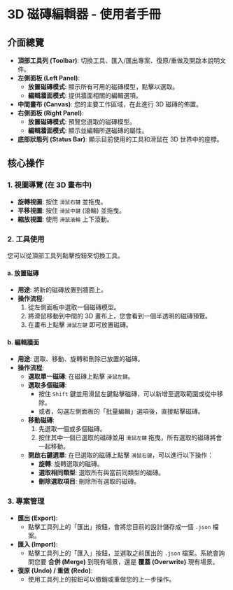 # 3D 磁磚編輯器 - 使用者手冊

## 介面總覽

-   **頂部工具列 (Toolbar)**: 切換工具、匯入/匯出專案、復原/重做及開啟本說明文件。
-   **左側面板 (Left Panel)**:
    -   **放置磁磚模式**: 顯示所有可用的磁磚模型，點擊以選取。
    -   **編輯牆面模式**: 提供牆面相關的編輯選項。
-   **中間畫布 (Canvas)**: 您的主要工作區域，在此進行 3D 磁磚的佈置。
-   **右側面板 (Right Panel)**:
    -   **放置磁磚模式**: 預覽您選取的磁磚模型。
    -   **編輯牆面模式**: 顯示並編輯所選磁磚的屬性。
-   **底部狀態列 (Status Bar)**: 顯示目前使用的工具和滑鼠在 3D 世界中的座標。

## 核心操作

### 1. 視圖導覽 (在 3D 畫布中)

-   **旋轉視圖**: 按住 `滑鼠右鍵` 並拖曳。
-   **平移視圖**: 按住 `滑鼠中鍵` (滾輪) 並拖曳。
-   **縮放視圖**: 使用 `滑鼠滾輪` 上下滾動。

### 2. 工具使用

您可以從頂部工具列點擊按鈕來切換工具。

#### a. 放置磁磚

-   **用途**: 將新的磁磚放置到牆面上。
-   **操作流程**:
    1.  從左側面板中選取一個磁磚模型。
    2.  將滑鼠移動到中間的 3D 畫布上，您會看到一個半透明的磁磚預覽。
    3.  在畫布上點擊 `滑鼠左鍵` 即可放置磁磚。

#### b. 編輯牆面

-   **用途**: 選取、移動、旋轉和刪除已放置的磁磚。
-   **操作流程**:
    -   **選取單一磁磚**: 在磁磚上點擊 `滑鼠左鍵`。
    -   **選取多個磁磚**:
        -   按住 `Shift` 鍵並用滑鼠左鍵點擊磁磚，可以新增至選取範圍或從中移除。
        -   或者，勾選左側面板的「批量編輯」選項後，直接點擊磁磚。
    -   **移動磁磚**:
        1.  先選取一個或多個磁磚。
        2.  按住其中一個已選取的磁磚並用 `滑鼠左鍵` 拖曳，所有選取的磁磚將會一起移動。
    -   **開啟右鍵選單**: 在已選取的磁磚上點擊 `滑鼠右鍵`，可以進行以下操作：
        -   **旋轉**: 旋轉選取的磁磚。
        -   **選取相同類型**: 選取所有與當前同類型的磁磚。
        -   **刪除選取項目**: 刪除所有選取的磁磚。

### 3. 專案管理

-   **匯出 (Export)**:
    -   點擊工具列上的「匯出」按鈕，會將您目前的設計儲存成一個 `.json` 檔案。
-   **匯入 (Import)**:
    -   點擊工具列上的「匯入」按鈕，並選取之前匯出的 `.json` 檔案。系統會詢問您要 **合併 (Merge)** 到現有場景，還是 **覆蓋 (Overwrite)** 現有場景。
-   **復原 (Undo) / 重做 (Redo)**:
    -   使用工具列上的按鈕可以撤銷或重做您的上一步操作。
